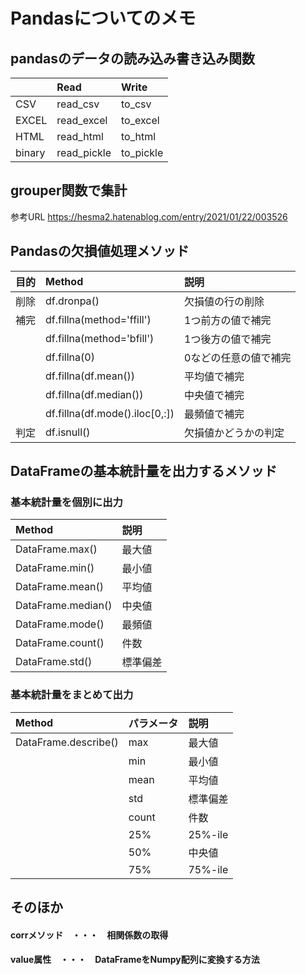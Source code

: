# Pandasについてのメモ

## pandasのデータの読み込み書き込み関数

|            | Read        | Write        |
|:-----------|:------------|:-------------|
| CSV        | read_csv    | to_csv       |
| EXCEL      | read_excel  | to_excel     |
| HTML       | read_html   | to_html      |
| binary     | read_pickle | to_pickle    |


## grouper関数で集計
参考URL
https://hesma2.hatenablog.com/entry/2021/01/22/003526

## Pandasの欠損値処理メソッド

| 目的        | Method        | 説明        |
|:-----------|:--------------------------------|:----------------------|
| 削除       | df.dronpa()                     | 欠損値の行の削除      |
| 補完       | df.fillna(method='ffill')       | 1つ前方の値で補完     |
|            | df.fillna(method='bfill')       | 1つ後方の値で補完     |
|            | df.fillna(0)                    | 0などの任意の値で補完 |
|            | df.fillna(df.mean())            | 平均値で補完          |
|            | df.fillna(df.median())          | 中央値で補完          |
|            | df.fillna(df.mode().iloc[0,:])  | 最頻値で補完          |
| 判定       | df.isnull()                     | 欠損値かどうかの判定  |



## DataFrameの基本統計量を出力するメソッド
### 基本統計量を個別に出力
| Method                | 説明      |
|:----------------------|:----------|
| DataFrame.max()       | 最大値     |
| DataFrame.min()       | 最小値     |
| DataFrame.mean()      | 平均値     |
| DataFrame.median()    | 中央値     |
| DataFrame.mode()      | 最頻値     |
| DataFrame.count()     | 件数       |
| DataFrame.std()       | 標準偏差   |

### 基本統計量をまとめて出力
| Method                | パラメータ | 説明      |
|:----------------------|:----------|:----------|
| DataFrame.describe()  | max       | 最大値     |
|                       | min       | 最小値     |
|                       | mean      | 平均値     |
|                       | std       | 標準偏差   |
|                       | count     | 件数       |
|                       | 25%       | 25%-ile    |
|                       | 50%       | 中央値     |
|                       | 75%       | 75%-ile   |

## そのほか
#### corrメソッド　・・・　相関係数の取得
#### value属性　・・・　DataFrameをNumpy配列に変換する方法




